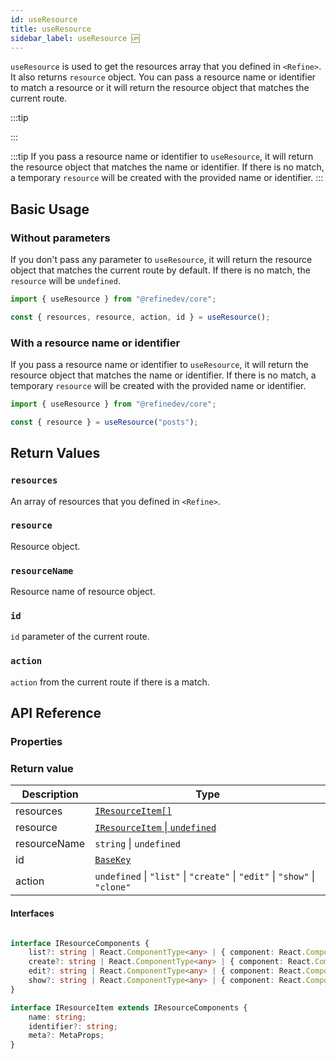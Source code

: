 ```yaml
---
id: useResource
title: useResource
sidebar_label: useResource 🆙
---
```


`useResource` is used to get the resources array that you defined in `<Refine>`. It also returns `resource` object. You can pass a resource name or identifier to match a resource or it will return the resource object that matches the current route.

:::tip

:::

:::tip
If you pass a resource name or identifier to `useResource`, it will return the resource object that matches the name or identifier. If there is no match, a temporary `resource` will be created with the provided name or identifier.
:::

## Basic Usage

### Without parameters

If you don't pass any parameter to `useResource`, it will return the resource object that matches the current route by default. If there is no match, the `resource` will be `undefined`.

```ts
import { useResource } from "@refinedev/core";

const { resources, resource, action, id } = useResource();
```

### With a resource name or identifier

If you pass a resource name or identifier to `useResource`, it will return the resource object that matches the name or identifier. If there is no match, a temporary `resource` will be created with the provided name or identifier.

```ts
import { useResource } from "@refinedev/core";

const { resource } = useResource("posts");
```

## Return Values

### `resources`

An array of resources that you defined in `<Refine>`.

### `resource`

Resource object.

### `resourceName`

Resource name of resource object.

### `id`

`id` parameter of the current route.

### `action`

`action` from the current route if there is a match.

## API Reference

### Properties

<PropsTable module="@refinedev/core/useResource"  />

### Return value

| Description  | Type                                                                       |
| ------------ | -------------------------------------------------------------------------- |
| resources    | [`IResourceItem[]`](#interfaces)                                           |
| resource     | [`IResourceItem` \| `undefined`](#interfaces)                              |
| resourceName | `string` \| `undefined`                                                    |
| id           | [`BaseKey`](/api-reference/core/interfaces.md#basekey)                     |
| action       | `undefined` \| `"list"` \| `"create"` \| `"edit"` \| `"show"` \| `"clone"` |

#### Interfaces

```ts

interface IResourceComponents {
    list?: string | React.ComponentType<any> | { component: React.ComponentType<any>; path: string };
    create?: string | React.ComponentType<any> | { component: React.ComponentType<any>; path: string };
    edit?: string | React.ComponentType<any> | { component: React.ComponentType<any>; path: string };
    show?: string | React.ComponentType<any> | { component: React.ComponentType<any>; path: string };
}

interface IResourceItem extends IResourceComponents {
    name: string;
    identifier?: string;
    meta?: MetaProps;
}

```